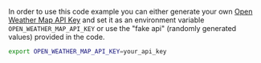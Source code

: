 In order to use this code example you can either generate your own [Open Weather Map API Key](https://home.openweathermap.org/api_keys) and set it as an environment variable `OPEN_WEATHER_MAP_API_KEY` or use the "fake api" (randomly generated values) provided in the code.

```bash
export OPEN_WEATHER_MAP_API_KEY=your_api_key
```